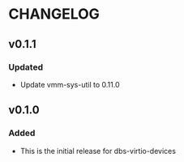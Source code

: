 # CHANGELOG

## v0.1.1

### Updated

- Update vmm-sys-util to 0.11.0

## v0.1.0

### Added 

- This is the initial release for dbs-virtio-devices
